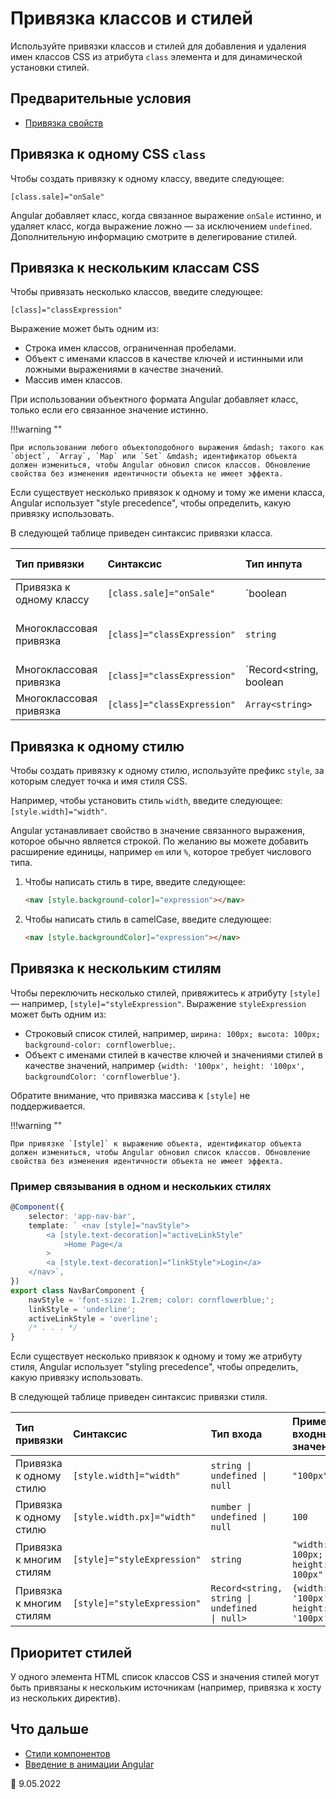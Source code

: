 # Привязка классов и стилей

Используйте привязки классов и стилей для добавления и удаления имен классов CSS из атрибута `class` элемента и для динамической установки стилей.

## Предварительные условия

-   [Привязка свойств](property-binding.md)

## Привязка к одному CSS `class`

Чтобы создать привязку к одному классу, введите следующее:

`[class.sale]="onSale"`

Angular добавляет класс, когда связанное выражение `onSale` истинно, и удаляет класс, когда выражение ложно &mdash; за исключением `undefined`. Дополнительную информацию смотрите в делегирование стилей.

## Привязка к нескольким классам CSS

Чтобы привязать несколько классов, введите следующее:

`[class]="classExpression"`

Выражение может быть одним из:

-   Строка имен классов, ограниченная пробелами.
-   Объект с именами классов в качестве ключей и истинными или ложными выражениями в качестве значений.
-   Массив имен классов.

При использовании объектного формата Angular добавляет класс, только если его связанное значение истинно.

!!!warning ""

    При использовании любого объектоподобного выражения &mdash; такого как `object`, `Array`, `Map` или `Set` &mdash; идентификатор объекта должен измениться, чтобы Angular обновил список классов. Обновление свойства без изменения идентичности объекта не имеет эффекта.

Если существует несколько привязок к одному и тому же имени класса, Angular использует "style precedence", чтобы определить, какую привязку использовать.

В следующей таблице приведен синтаксис привязки класса.

| Тип привязки             | Синтаксис                   | Тип инпута              | Пример значений                      |
| :----------------------- | :-------------------------- | :---------------------- | :----------------------------------- |
| Привязка к одному классу | `[class.sale]="onSale"`     | `boolean                | undefined                            | null` | `true`, `false` |
| Многоклассовая привязка  | `[class]="classExpression"` | `string`                | `"my-class-1 my-class-2 my-class-3"` |
| Многоклассовая привязка  | `[class]="classExpression"` | `Record<string, boolean | undefined                            | null>` | `{foo: true, bar: false}` |
| Многоклассовая привязка  | `[class]="classExpression"` | `Array<string>`         | `['foo', 'bar']`                     |

## Привязка к одному стилю

Чтобы создать привязку к одному стилю, используйте префикс `style`, за которым следует точка и имя стиля CSS.

Например, чтобы установить стиль `width`, введите следующее: `[style.width]="width"`.

Angular устанавливает свойство в значение связанного выражения, которое обычно является строкой. По желанию вы можете добавить расширение единицы, например `em` или `%`, которое требует числового типа.

1.  Чтобы написать стиль в тире, введите следующее:

    ```html
    <nav [style.background-color]="expression"></nav>
    ```

2.  Чтобы написать стиль в camelCase, введите следующее:

    ```html
    <nav [style.backgroundColor]="expression"></nav>
    ```

## Привязка к нескольким стилям

Чтобы переключить несколько стилей, привяжитесь к атрибуту `[style]`&mdash; например, `[style]="styleExpression"`. Выражение `styleExpression` может быть одним из:

-   Строковый список стилей, например, `ширина: 100px; высота: 100px; background-color: cornflowerblue;`.
-   Объект с именами стилей в качестве ключей и значениями стилей в качестве значений, например `{width: '100px', height: '100px', backgroundColor: 'cornflowerblue'}`.

Обратите внимание, что привязка массива к `[style]` не поддерживается.

!!!warning ""

    При привязке `[style]` к выражению объекта, идентификатор объекта должен измениться, чтобы Angular обновил список классов. Обновление свойства без изменения идентичности объекта не имеет эффекта.

### Пример связывания в одном и нескольких стилях

```ts
@Component({
    selector: 'app-nav-bar',
    template: ` <nav [style]="navStyle">
        <a [style.text-decoration]="activeLinkStyle"
            >Home Page</a
        >
        <a [style.text-decoration]="linkStyle">Login</a>
    </nav>`,
})
export class NavBarComponent {
    navStyle = 'font-size: 1.2rem; color: cornflowerblue;';
    linkStyle = 'underline';
    activeLinkStyle = 'overline';
    /* . . . */
}
```

Если существует несколько привязок к одному и тому же атрибуту стиля, Angular использует "styling precedence", чтобы определить, какую привязку использовать.

В следующей таблице приведен синтаксис привязки стиля.

| Тип привязки             | Синтаксис                   | Тип входа                                                                  | Пример входных значений             |
| :----------------------- | :-------------------------- | :------------------------------------------------------------------------- | :---------------------------------- |
| Привязка к одному стилю  | `[style.width]="width"`     | <code>string &verbar; undefined &verbar; null</code>                       | `"100px"`                           |
| Привязка к одному стилю  | `[style.width.px]="width"`  | <code>number &verbar; undefined &verbar; null</code>                       | `100`                               |
| Привязка к многим стилям | `[style]="styleExpression"` | `string`                                                                   | `"width: 100px; height: 100px"`     |
| Привязка к многим стилям | `[style]="styleExpression"` | <code>Record&lt;string, string &verbar; undefined &verbar; null&gt;</code> | `{width: '100px', height: '100px'}` |

## Приоритет стилей

У одного элемента HTML список классов CSS и значения стилей могут быть привязаны к нескольким источникам (например, привязка к хосту из нескольких директив).

## Что дальше

-   [Стили компонентов](component-styles.md)
-   [Введение в анимации Angular](animations.md)

:date: 9.05.2022
